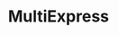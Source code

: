 ---
title: "MultiExpress"
url: /posadas/multiexpress-avenida-tambor-de-tacuari/
shop: supermercado
---